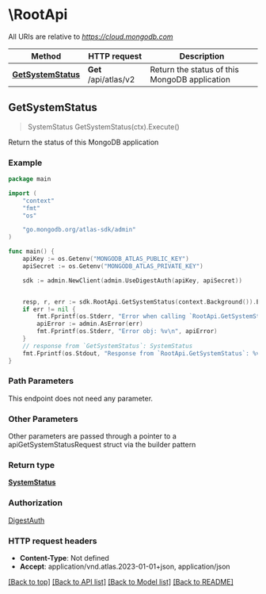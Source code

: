 # \RootApi

All URIs are relative to *https://cloud.mongodb.com*

Method | HTTP request | Description
------------- | ------------- | -------------
[**GetSystemStatus**](RootApi.md#GetSystemStatus) | **Get** /api/atlas/v2 | Return the status of this MongoDB application



## GetSystemStatus

> SystemStatus GetSystemStatus(ctx).Execute()

Return the status of this MongoDB application



### Example

```go
package main

import (
    "context"
    "fmt"
    "os"

    "go.mongodb.org/atlas-sdk/admin"
)

func main() {
    apiKey := os.Getenv("MONGODB_ATLAS_PUBLIC_KEY")
    apiSecret := os.Getenv("MONGODB_ATLAS_PRIVATE_KEY")

    sdk := admin.NewClient(admin.UseDigestAuth(apiKey, apiSecret))


    resp, r, err := sdk.RootApi.GetSystemStatus(context.Background()).Execute()
    if err != nil {
        fmt.Fprintf(os.Stderr, "Error when calling `RootApi.GetSystemStatus``: %v\n", err)
        apiError := admin.AsError(err)
        fmt.Fprintf(os.Stderr, "Error obj: %v\n", apiError)
    }
    // response from `GetSystemStatus`: SystemStatus
    fmt.Fprintf(os.Stdout, "Response from `RootApi.GetSystemStatus`: %v\n", resp)
}
```

### Path Parameters

This endpoint does not need any parameter.

### Other Parameters

Other parameters are passed through a pointer to a apiGetSystemStatusRequest struct via the builder pattern


### Return type

[**SystemStatus**](SystemStatus.md)

### Authorization
[DigestAuth](../README.md#Authentication)

### HTTP request headers

- **Content-Type**: Not defined
- **Accept**: application/vnd.atlas.2023-01-01+json, application/json

[[Back to top]](#) [[Back to API list]](../README.md#documentation-for-api-endpoints)
[[Back to Model list]](../README.md#documentation-for-models)
[[Back to README]](../README.md)

